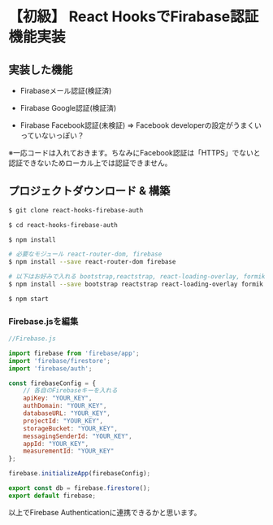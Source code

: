# 【初級】 React HooksでFirabase認証機能実装

## 実装した機能

- Firabaseメール認証(検証済)

- Firabase Google認証(検証済)

- Firabase Facebook認証(未検証) => Facebook developerの設定がうまくいっていないっぽい？

※一応コードは入れておきます。ちなみにFacebook認証は「HTTPS」でないと認証できないためローカル上では認証できません。

## プロジェクトダウンロード & 構築

```bash
$ git clone react-hooks-firebase-auth

$ cd react-hooks-firebase-auth

$ npm install

# 必要なモジュール react-router-dom, firebase
$ npm install --save react-router-dom firebase

# 以下はお好みで入れる bootstrap,reactstrap, react-loading-overlay, formik, yup
$ npm install --save bootstrap reactstrap react-loading-overlay formik yup

$ npm start
```

### Firebase.jsを編集

```js:Firebase.js
//Firebase.js

import firebase from 'firebase/app';
import 'firebase/firestore';
import 'firebase/auth';

const firebaseConfig = {
    // 各自のFirebaseキーを入れる
    apiKey: "YOUR_KEY",
    authDomain: "YOUR_KEY",
    databaseURL: "YOUR_KEY",
    projectId: "YOUR_KEY",
    storageBucket: "YOUR_KEY",
    messagingSenderId: "YOUR_KEY",
    appId: "YOUR_KEY",
    measurementId: "YOUR_KEY"
};

firebase.initializeApp(firebaseConfig);

export const db = firebase.firestore();
export default firebase;
```

以上でFirebase Authenticationに連携できるかと思います。

